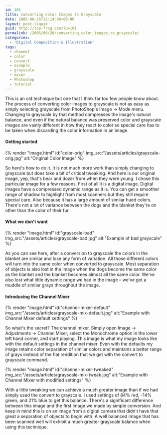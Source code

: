 ```yaml
---
id: 101
title: Converting Color Images to Grayscale
date: 2005-06-26T12:14:00+00:00
layout: post.liquid
guid: http://top-frog.com/?p=101
permalink: /2005/06/26/converting_color_images_to_grayscale/
categories:
  - 'Digital Composition & Illustration'
tags:
  - channel
  - color
  - convert
  - example
  - grayscale
  - mixer
  - Photoshop
  - tutorial
---
```

This is an old technique but one that I think far too few people know about. The process of converting color images to grayscale is not as easy as simply selecting grayscale from PhotoShop's Image &rarr; Mode menu. Changing to grayscale by that method compresses the image's natural balance, and even if the natural balance was preserved color and grayscale images are vastly different in how they react to color so special care has to be taken when discarding the color information in an image.

#### Getting started

{% render "image.html"
  id:"color-orig"
  img_src:"/assets/articles/grayscale-orig.jpg"
  alt:"Original Color Image"
%} 

So here's how to do it. It is not much more work than simply changing to grayscale but does take a bit of critical tweaking. And here is our original image, yep, that's bear and dozer from when they were young. I chose this particular image for a few reasons. First of all it is a digital image. Digital images have a compressed dynamic range as it is. You can get a smoother range of shadow to highlight from most scanners but they still require special care. Also because it has a large amount of similar hued colors. There's not a lot of variance between the dogs and the blanket they're on other than the color of their fur.


#### What we don't want

{% render "image.html"
  id:"grayscale-bad"
  img_src:"/assets/articles/grayscale-bad.jpg"
  alt:"Example of bad grayscale"
%} 

As you can see here, after a conversion to grayscale the colors in the blanket are similar and lose any form of variation. All those different colors will turn into the same color when converted to grayscale. Most separation of objects is also lost in the image when the dogs become the same color as the blanket and the blanket becomes almost all the same color. We've also lost what little dynamic range we had in the image – we've got a muddle of similar grays throughout the image.

#### Introducing the Channel Mixer

{% render "image.html" 
  id:"channel-mixer-default"
  img_src:"/assets/articles/grayscale-mix-default.jpg"
  alt:"Example with Channel Mixer default settings"
%}

So what's the secret? The channel mixer. Simply open Image &rarr; Adjustments &rarr; Channel Mixer, select the Monochrome option in the lower left hand corner, and start playing. This image is what my image looks like with the default settings in the channel mixer. Even with the defaults my image retains color separation of similar colors and maintains a better range of grays instead of the flat rendition that we get with the convert to grayscale command.

{% render "image.html" 
  id:"channel-mixer-tweaked"
  img_src:"/assets/articles/grayscale-mix-tweak.jpg"
  alt:"Example with Channel Mixer with modified settings"
%}

With a little tweaking we can achieve a much greater image than if we had simply used the convert to grayscale. I used settings of 84% red, -14% green, and 21% blue to get this balance. There's a significant difference between this image and the first image we made by simple conversion. And keep in mind this is on an image from a digital camera that didn't have that great a separation of objects to begin with. A well balanced image that has been scanned well will exhibit a much greater grayscale balance when using this technique.</p>

